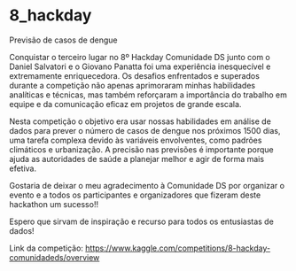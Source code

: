 # 8_hackday
Previsão de casos de dengue

Conquistar o terceiro lugar no 8º Hackday Comunidade DS junto com o Daniel Salvatori e o Giovano Panatta foi uma experiência inesquecível e extremamente enriquecedora. Os desafios enfrentados e superados durante a competição não apenas aprimoraram minhas habilidades analíticas e técnicas, mas também reforçaram a importância do trabalho em equipe e da comunicação eficaz em projetos de grande escala.

Nesta competição o objetivo era usar nossas habilidades em análise de dados para prever o número de casos de dengue nos próximos 1500 dias, uma tarefa complexa devido às variáveis envolventes, como padrões climáticos e urbanização. A precisão nas previsões é importante porque ajuda as autoridades de saúde a planejar melhor e agir de forma mais efetiva.

Gostaria de deixar o meu agradecimento à Comunidade DS por organizar o evento e a todos os participantes e organizadores que fizeram deste hackathon um sucesso!!

Espero que sirvam de inspiração e recurso para todos os entusiastas de dados!

Link da competição:
https://www.kaggle.com/competitions/8-hackday-comunidadeds/overview
